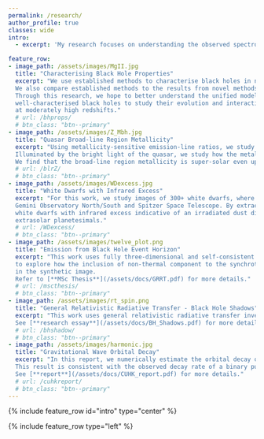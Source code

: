 ```yaml
---
permalink: /research/
author_profile: true
classes: wide
intro:
  - excerpt: 'My research focuses on understanding the observed spectroscopic properties of accretion onto compact objects and how they can be used to characterise the object as well as its environment. '

feature_row:
- image_path: /assets/images/MgII.jpg
  title: "Characterising Black Hole Properties"
  excerpt: "We use established methods to characterise black holes in new data. 
  We also compare established methods to the results from novel methods that we develop and are continuously testing.
  Through this research, we hope to better understand the unified model of active galactic nuclei and construct robust samples of
  well-characterised black holes to study their evolution and interaction with their host galaxies. We also focus on ultraluminous quasars
  at moderately high redshifts."
  # url: /bhprops/
  # btn_class: "btn--primary"
- image_path: /assets/images/Z_Mbh.jpg
  title: "Quasar Broad-line Region Metallicity"
  excerpt: "Using metallicity-sensitive emission-line ratios, we study the chemical abundance in the quasar broad-line region.
  Illuminated by the bright light of the quasar, we study how the metallicity is sensitive to the black hole properties and to redshift.
  We find that the broad-line region metallicity is super-solar even up to high redshifts, suggesting rapid enrichment scenarios in the early universe."
  # url: /blrZ/
  # btn_class: "btn--primary"
- image_path: /assets/images/WDexcess.jpg
  title: "White Dwarfs with Infrared Excess"
  excerpt: "For this work, we study images of 300+ white dwarfs, where the images are obtained from
  Gemini Observatory North/South and Spitzer Space Telescope. By extracting photometry from the image data, we study
  white dwarfs with infrared excess indicative of an irradiated dust disc, which are formed by the tidal disruption of 
  extrasolar planetesimals."
  # url: /WDexcess/
  # btn_class: "btn--primary"
- image_path: /assets/images/twelve_plot.png
  title: "Emission from Black Hole Event Horizon"
  excerpt: "This work uses fully three-dimensional and self-consistent general relativistic magnetohydrodynamic simulation fluid models with general-relativistic radiative transfer 
  to explore how the inclusion of non-thermal component to the synchrotron emissivity in the accretion sheath defined by the hydrodynamical Bernoulli parameter can result in observable large-scale jet emission
  in the synthetic image. 
  Refer to [**MSc Thesis**](/assets/docs/GRRT.pdf) for more details."
  # url: /mscthesis/
  # btn_class: "btn--primary"
- image_path: /assets/images/rt_spin.png
  title: "General Relativistic Radiative Transfer - Black Hole Shadows"
  excerpt: "This work uses general relativistic radiative transfer inverse ray-tracing to investigate how the shape of the black hole shadow can reveal information about the black hole spin and observed orientation.
  See [**research essay**](/assets/docs/BH_Shadows.pdf) for more details."
  # url: /bhshadow/
  # btn_class: "btn--primary"
- image_path: /assets/images/harmonic.jpg
  title: "Gravitational Wave Orbital Decay"
  excerpt: "In this report, we numerically estimate the orbital decay of two bodies in a close binary system due to gravitational waves.
  This result is consistent with the observed decay rate of a binary pulsar system. We also study the effect further through Fourier decomposition and separating by orbital eccentricity.
  See [**report**](/assets/docs/CUHK_report.pdf) for more details."
  # url: /cuhkreport/
  # btn_class: "btn--primary"
---
```


{% include feature_row id="intro" type="center" %}

{% include feature_row type="left" %} 
